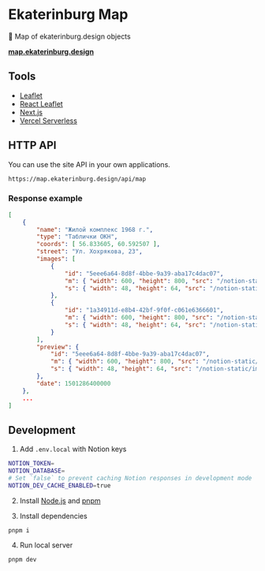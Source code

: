 # Ekaterinburg Map

🎨 Map of ekaterinburg.design objects

**[map.ekaterinburg.design](https://map.ekaterinburg.design)**

## Tools

- [Leaflet](https://leafletjs.com/)
- [React Leaflet](https://react-leaflet.js.org/)
- [Next.js](https://nextjs.org/)
- [Vercel Serverless](https://vercel.com/)


## HTTP API
You can use the site API in your own applications.

```
https://map.ekaterinburg.design/api/map
```

### Response example
```json
[
    {
        "name": "Жилой комплекс 1968 г.",
        "type": "Таблички ОКН",
        "coords": [ 56.833605, 60.592507 ],
        "street": "Ул. Хохрякова, 23",
        "images": [
            {
                "id": "5eee6a64-8d8f-4bbe-9a39-aba17c4dac07",
                "m": { "width": 600, "height": 800, "src": "/notion-static/images/m_5eee6a64-8d8f-4bbe-9a39-aba17c4dac07.jpeg" },
                "s": { "width": 48, "height": 64, "src": "/notion-static/images/s_5eee6a64-8d8f-4bbe-9a39-aba17c4dac07.jpeg" }
            },
            {
                "id": "1a34911d-e8b4-42bf-9f0f-c061e6366601",
                "m": { "width": 600, "height": 800, "src": "/notion-static/images/m_1a34911d-e8b4-42bf-9f0f-c061e6366601.jpeg" },
                "s": { "width": 48, "height": 64, "src": "/notion-static/images/s_1a34911d-e8b4-42bf-9f0f-c061e6366601.jpeg" }
            }
        ],
        "preview": {
            "id": "5eee6a64-8d8f-4bbe-9a39-aba17c4dac07",
            "m": { "width": 600, "height": 800, "src": "/notion-static/images/m_5eee6a64-8d8f-4bbe-9a39-aba17c4dac07.jpeg" },
            "s": { "width": 48, "height": 64, "src": "/notion-static/images/s_5eee6a64-8d8f-4bbe-9a39-aba17c4dac07.jpeg" }
        },
        "date": 1501286400000
    },
    ...
]
```

## Development

1. Add `.env.local` with Notion keys
```sh
NOTION_TOKEN=
NOTION_DATABASE=
# Set `false` to prevent caching Notion responses in development mode
NOTION_DEV_CACHE_ENABLED=true
```

2. Install [Node.js](https://nodejs.org/en/download/) and [pnpm](https://www.npmjs.com/package/pnpm#user-content-install)

3. Install dependencies

```
pnpm i
```

4. Run local server

```
pnpm dev
```
